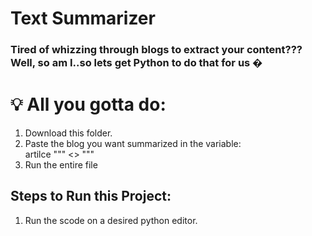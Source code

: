 # Text Summarizer
### Tired of whizzing through blogs to extract your content??? Well, so am I..so lets get Python to do that for us �

# 💡 All you gotta do:
1) Download this folder.  
2)  Paste the blog you want summarized in the variable:  
artilce """  <<Place your Blog here>>  """
3) Run the entire file

## Steps to Run this Project:
1) Run the scode on a desired python editor.
